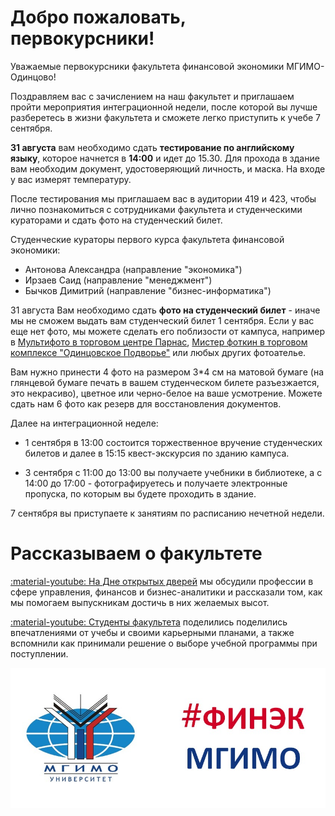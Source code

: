 # Добро пожаловать, первокурсники!

Уважаемые первокурсники факультета финансовой экономики МГИМО-Одинцово!

Поздравляем вас с зачислением на наш факультет и приглашаем пройти 
мероприятия интеграционной недели, после которой вы лучше разберетесь в
жизни факультета и сможете легко приступить к учебе 7 сентября. 

**31 августа** вам необходимо сдать **тестирование по английскому языку**, которое начнется 
в **14:00** и идет до 15.30. Для прохода в здание вам необходим документ, удостоверяющий
личность, и маска. На входе у вас измерят температуру. 

После тестирования мы приглашаем вас в аудитории 419 и 423, чтобы лично познакомиться 
с сотрудниками факультета и студенческими кураторами и сдать фото на студенческий 
билет. 

Студенческие кураторы первого курса факультета финансовой экономики:

- Антонова Александра (направление "экономика")
- Ирзаев Саид (направление "менеджмент")
- Бычков Димитрий (направление "бизнес-информатика")

31 августа Вам необходимо сдать **фото на студенческий билет** - иначе мы не сможем 
выдать вам студенческий билет 1 сентября. Если у вас еще нет фото, мы можете 
сделать его поблизости от кампуса, например в [Мультифото в торговом центре Парнас](https://zoon.ru/msk/utility_service/fototsentr_multifoto_v_tts_parnas), [Мистер фоткин в торговом комплексе "Одинцовское Подворье"](https://mrfotkin.ru/contact-us#agree) или любых других фотоателье.  

Вам нужно принести 4 фото на размером 3\*4 см на матовой бумаге (на глянцевой бумаге печать в вашем студенческом билете разъезжается, 
это некрасиво), цветное или черно-белое на ваше усмотрение. Можете сдать нам 6 фото как резерв для восстановления документов.

Далее на интеграционной неделе:

- 1 сентября в 13:00 состоится торжественное вручение студенческих билетов и далее в 15:15 квест-экскурсия 
по зданию кампуса. 

- 3 сентября с 11:00 до 13:00 вы получаете учебники в библиотеке, а с 14:00 до 17:00 - фотографируетесь 
и получаете электронные пропуска, по которым вы будете проходить в здание. 

7 сентября вы приступаете к занятиям по расписанию нечетной недели.

# Рассказываем о факультете

[:material-youtube: На Дне открытых дверей](dod/index.md) мы обсудили профессии в сфере управления, финансов и бизнес-аналитики и рассказали том, как мы помогаем выпускникам достичь в них желаемых высот. 

[:material-youtube: Студенты факультета](dod/students.md) поделились поделились впечатлениями от учебы и своими карьерными планами, а также вспомнили как принимали решение о выборе учебной программы при поступлении.

![](img/logo/front_dash.jpg)
